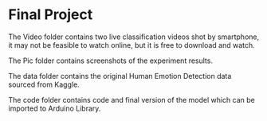 # Final Project
The Video folder contains two live classification videos shot by smartphone, it may not be feasible to watch online, but it is free to download and watch.

The Pic folder contains screenshots of the experiment results.

The data folder contains the original Human Emotion Detection data sourced from Kaggle.

The code folder contains code and final version of the model which can be imported to Arduino Library.
